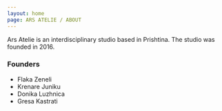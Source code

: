 ```yaml
---
layout: home
page: ARS ATELIE / ABOUT
---
```


Ars Atelie is an interdisciplinary studio based in Prishtina. The studio was founded in 2016.

### Founders 
- Flaka Zeneli
- Krenare Juniku
- Donika Luzhnica
- Gresa Kastrati